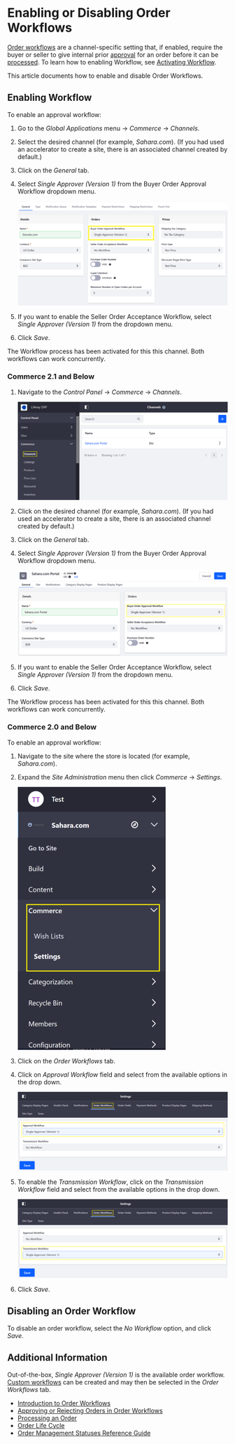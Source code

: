 # Enabling or Disabling Order Workflows

[Order workflows](./introduction-to-order-workflows.md) are a channel-specific setting that, if enabled, require the buyer or seller to give internal prior [approval](./approving-or-rejecting-orders-in-order-workflows.md) for an order before it can be [processed](../orders/processing-an-order.md). To learn how to enabling Workflow, see [Activating Workflow](../../../../../dxp/7.x/en/process-automation/workflow/using-workflows/activating-workflow.md).

This article documents how to enable and disable Order Workflows.

## Enabling Workflow

To enable an approval workflow:

1. Go to the _Global Applications_ menu &rarr; _Commerce_ &rarr; _Channels_.
1. Select the desired channel (for example, _Sahara.com_). (If you had used an accelerator to create a site, there is an associated channel created by default.)
1. Click on the _General_ tab.
1. Select _Single Approver (Version 1)_ from the Buyer Order Approval Workflow dropdown menu.

    ![Enable Buyer Order Approval workflow in the Channels menu.](./enabling-or-disabling-order-workflows/images/06.png)

1. If you want to enable the Seller Order Acceptance Workflow, select  _Single Approver (Version 1)_ from the dropdown menu.
1. Click _Save_.

The Workflow process has been activated for this this channel. Both workflows can work concurrently.

### Commerce 2.1 and Below

1. Navigate to the _Control Panel_ &rarr; _Commerce_ &rarr; _Channels_.

    ![The Commerce menu is located in the Control Panel.](./enabling-or-disabling-order-workflows/images/04.png)

1. Click on the desired channel (for example, _Sahara.com_). (If you had used an accelerator to create a site, there is an associated channel created by default.)
1. Click on the _General_ tab.
1. Select _Single Approver (Version 1)_ from the Buyer Order Approval Workflow dropdown menu.

    ![You can enable the Approval Workflow for each Channel.](./enabling-or-disabling-order-workflows/images/03.png)

1. If you want to enable the Seller Order Acceptance Workflow, select  _Single Approver (Version 1)_ from the dropdown menu.
1. Click _Save_.

The Workflow process has been activated for this this channel. Both workflows can work concurrently.

### Commerce 2.0 and Below

To enable an approval workflow:

1. Navigate to the site where the store is located (for example, _Sahara.com_).
1. Expand the _Site Administration_ menu then click _Commerce_ → _Settings_.

    ![Workflow for Commerce 2.0 are found in the site settings](./enabling-or-disabling-order-workflows/images/05.png)

1. Click on the _Order Workflows_ tab.
1. Click on _Approval Workflow_ field and select from the available options in the drop down.

   ![Enable Buyer Approval Workflow on the Order Workflows tab.](./enabling-or-disabling-order-workflows/images/01.png)

1. To enable the _Transmission Workflow_, click on the _Transmission Workflow_ field and select from the available options in the drop down.

   ![Enable the Seller Transmission Workflow.](./enabling-or-disabling-order-workflows/images/02.png)

1. Click _Save_.

## Disabling an Order Workflow

To disable an order workflow, select the _No Workflow_ option, and click _Save_.

## Additional Information

Out-of-the-box, _Single Approver (Version 1)_ is the available order workflow. [Custom workflows](../../../../../dxp/7.x/en/process-automation/workflow/introduction-to-workflow.md) can be created and may then be selected in the _Order Workflows_ tab.

* [Introduction to Order Workflows](./introduction-to-order-workflows.md)
* [Approving or Rejecting Orders in Order Workflows](approving-or-rejecting-orders-in-order-workflows.md)
* [Processing an Order](../orders/processing-an-order.md)
* [Order Life Cycle](../orders/order-life-cycle.md)
* [Order Management Statuses Reference Guide](../orders/order-management-statuses-reference-guide.md)
